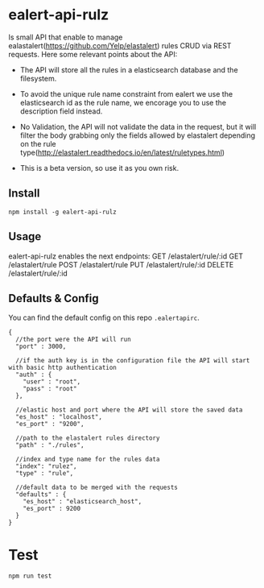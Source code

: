 ealert-api-rulz
====
Is small API that enable to manage ealastalert(https://github.com/Yelp/elastalert) rules CRUD via
REST requests. Here some relevant points about the API:

- The API will store all the rules in a elasticsearch database and the filesystem.

- To avoid the unique rule name constraint from ealert we use the elasticsearch id as the rule name, we encorage you to use the description field instead.

- No Validation, the API will not validate the data in the request, but it will filter the body grabbing only the fields allowed by elastalert depending on the rule type(http://elastalert.readthedocs.io/en/latest/ruletypes.html)

- This is a beta version, so use it as you own risk.


Install
---
    npm install -g ealert-api-rulz

Usage
---
ealert-api-rulz enables the next endpoints:
    GET    /elastalert/rule/:id
    GET    /elastalert/rule
    POST   /elastalert/rule
    PUT    /elastalert/rule/:id
    DELETE /elastalert/rule/:id

Defaults & Config
---
You can find the default config on this repo ``.ealertapirc``.

    {
      //the port were the API will run
      "port" : 3000,

      //if the auth key is in the configuration file the API will start with basic http authentication
      "auth" : {
        "user" : "root",
        "pass" : "root"
      },

      //elastic host and port where the API will store the saved data
      "es_host" : "localhost",
      "es_port" : "9200",

      //path to the elastalert rules directory
      "path" : "./rules",

      //index and type name for the rules data
      "index": "rulez",
      "type" : "rule",

      //default data to be merged with the requests
      "defaults" : {
        "es_host" : "elasticsearch_host",
        "es_port" : 9200
      }
    }

Test
===
    npm run test
